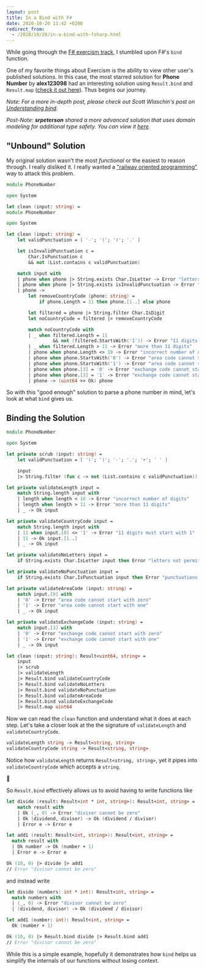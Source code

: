 ```yaml
---
layout: post
title: In a Bind with F#
date: 2020-10-20 11:42 +0200
redirect_from:
  - /2020/10/20/in-a-bind-with-fsharp.html
---
```


While going through the [F# exercism track](https://exercism.io/my/tracks/fsharp), I stumbled upon F#'s `bind` function.

One of my favorite things about Exercism is the ability to view other user's published solutions. In this case, the most starred solution for **Phone Number** by **alex123098** had an interesting solution using `Result.bind` and `Result.map` ([check it out here](https://exercism.io/tracks/fsharp/exercises/phone-number/solutions/7a5d2cf04216475cab7ea251fd8289a9)). Thus begins our journey.

_Note: For a more in-depth post, please check out Scott Wlaschin's post on [Understanding bind](https://fsharpforfunandprofit.com/posts/elevated-world-2/)._

_Post-Note: **srpeterson** shared a more advanced solution that uses domain modeling for additional type safety. You can view it [here](https://exercism.io/tracks/fsharp/exercises/phone-number/solutions/9016c15f70854770a2970df61cdbe280)._

## "Unbound" Solution

My original solution wasn't the most _functional_ or the easiest to reason through. I really disliked it. I really wanted a ["railway oriented programming"](https://fsharpforfunandprofit.com/posts/recipe-part2/) way to attack this problem.

```fsharp
module PhoneNumber

open System

let clean (input: string) =
module PhoneNumber

open System

let clean (input: string) =
    let validPunctuation = [ '-'; '('; ')'; '.' ]

    let isInvalidPunctuation c =
        Char.IsPunctuation c
        && not (List.contains c validPunctuation)

    match input with
    | phone when phone |> String.exists Char.IsLetter -> Error "letters not permitted"
    | phone when phone |> String.exists isInvalidPunctuation -> Error "punctuations not permitted"
    | phone ->
        let removeCountryCode (phone: string) =
            if phone.Length = 11 then phone.[1..] else phone

        let filtered = phone |> String.filter Char.IsDigit
        let noCountryCode = filtered |> removeCountryCode

        match noCountryCode with
        | _ when filtered.Length = 11
                 && not (filtered.StartsWith('1')) -> Error "11 digits must start with 1"
        | _ when filtered.Length > 11 -> Error "more than 11 digits"
        | phone when phone.Length <> 10 -> Error "incorrect number of digits"
        | phone when phone.StartsWith('0') -> Error "area code cannot start with zero"
        | phone when phone.StartsWith('1') -> Error "area code cannot start with one"
        | phone when phone.[3] = '0' -> Error "exchange code cannot start with zero"
        | phone when phone.[3] = '1' -> Error "exchange code cannot start with one"
        | phone -> (uint64 >> Ok) phone
```

So with this "good enough" solution to parse a phone number in mind, let's look at what `bind` gives us.

## Binding the Solution

```fsharp
module PhoneNumber

open System

let private scrub (input: string) =
    let validPunctuation = [ '('; ')'; '-'; '.'; '+'; ' ' ]

    input
    |> String.filter (fun c -> not (List.contains c validPunctuation))

let private validateLength input =
    match String.length input with
    | length when length < 10 -> Error "incorrect number of digits"
    | length when length > 11 -> Error "more than 11 digits"
    | _ -> Ok input

let private validateCountryCode input =
    match String.length input with
    | 11 when input.[0] <> '1' -> Error "11 digits must start with 1"
    | 11 -> Ok input.[1..]
    | _ -> Ok input

let private validateNoLetters input =
    if String.exists Char.IsLetter input then Error "letters not permitted" else Ok input

let private validateNoPunctuation input =
    if String.exists Char.IsPunctuation input then Error "punctuations not permitted" else Ok input

let private validateAreaCode (input: string) =
    match input.[0] with
    | '0' -> Error "area code cannot start with zero"
    | '1' -> Error "area code cannot start with one"
    | _ -> Ok input

let private validateExchangeCode (input: string) =
    match input.[3] with
    | '0' -> Error "exchange code cannot start with zero"
    | '1' -> Error "exchange code cannot start with one"
    | _ -> Ok input

let clean (input: string): Result<uint64, string> =
    input
    |> scrub
    |> validateLength
    |> Result.bind validateCountryCode
    |> Result.bind validateNoLetters
    |> Result.bind validateNoPunctuation
    |> Result.bind validateAreaCode
    |> Result.bind validateExchangeCode
    |> Result.map uint64
```

Now we can read the `clean` function and understand what it does at each step. Let's take a closer look at the the signature of `validateLength` and `validateCountryCode`.

```fsharp
validateLength string -> Result<string, string>
validateCountryCode string -> Result<string, string>
```

Notice how `validateLength` returns `Result<string, string>`, yet it pipes into `validateCountryCode` which accepts a `string`.

🤯

So `Result.bind` effectively allows us to avoid having to write functions like

```fsharp
let divide (result: Result<int * int, string>): Result<int, string> =
    match result with
    | Ok (_, 0) -> Error "divisor cannot be zero"
    | Ok (dividend, divisor) -> Ok (dividend / divisor)
    | Error e -> Error e

let add1 (result: Result<int, string>): Result<int, string> =
  match result with
  | Ok number -> Ok (number + 1)
  | Error e -> Error e

Ok (10, 0) |> divide |> add1
// Error "divisor cannot be zero"
```

and instead write

```fsharp
let divide (numbers: int * int): Result<int, string> =
  match numbers with
  | (_, 0) -> Error "divisor cannot be zero"
  | (dividend, divisor) -> Ok (dividend / divisor)

let add1 (number: int): Result<int, string> =
  Ok (number + 1)

Ok (10, 0) |> Result.bind divide |> Result.bind add1
// Error "divisor cannot be zero"
```

While this is a simple example, hopefully it demonstrates how `bind` helps us simplify the internals of our functions without losing context.
